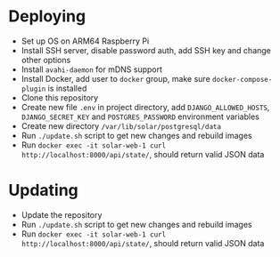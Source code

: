 # Deploying

- Set up OS on ARM64 Raspberry Pi
- Install SSH server, disable password auth, add SSH key and change other options
- Install `avahi-daemon` for mDNS support
- Install Docker, add user to `docker` group, make sure `docker-compose-plugin` is installed
- Clone this repository
- Create new file `.env` in project directory, add `DJANGO_ALLOWED_HOSTS`, `DJANGO_SECRET_KEY` and `POSTGRES_PASSWORD` environment variables
- Create new directory `/var/lib/solar/postgresql/data`
- Run `./update.sh` script to get new changes and rebuild images
- Run `docker exec -it solar-web-1 curl http://localhost:8000/api/state/`, should return valid JSON data

# Updating

- Update the repository
- Run `./update.sh` script to get new changes and rebuild images
- Run `docker exec -it solar-web-1 curl http://localhost:8000/api/state/`, should return valid JSON data
